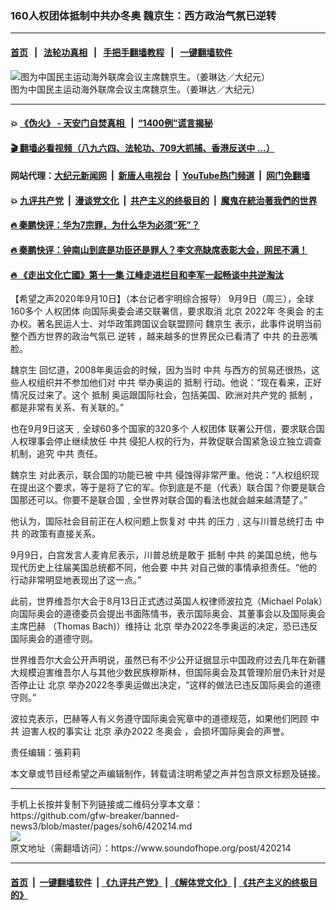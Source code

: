 ### 160人权团体抵制中共办冬奥 魏京生：西方政治气氛已逆转
------------------------

#### [首页](https://github.com/gfw-breaker/banned-news3/blob/master/README.md) &nbsp;&nbsp;|&nbsp;&nbsp; [法轮功真相](https://github.com/begood0513/basic/blob/master/README.md)  &nbsp;&nbsp;|&nbsp;&nbsp; [手把手翻墙教程](https://github.com/gfw-breaker/guides/wiki)  &nbsp;&nbsp;|&nbsp;&nbsp; [一键翻墙软件](https://github.com/gfw-breaker/nogfw/blob/master/README.md)  



<div><img alt="图为中国民主运动海外联席会议主席魏京生。（姜琳达／大纪元）" src="https://img.soundofhope.org/2020-09/9-10-2-1599740617141.jpg"/>
<br/><figcaption class="caption">
 图为中国民主运动海外联席会议主席魏京生。（姜琳达／大纪元）
</figcaption></div><hr/>

#### 💥 [《伪火》 - 天安门自焚真相 ](http://141.164.51.119:10000/videos/blog/weihuo.html)&nbsp; |&nbsp; [“1400例”谎言揭秘  ](http://141.164.51.119:10000/videos/blog/jiexi1400.html)

#### [ 🎬  翻墙必看视频（八九六四、法轮功、709大抓捕、香港反送中 ...）](https://github.com/gfw-breaker/links/blob/master/banned.md)

#### 网站代理：[大纪元新闻网](http://167.172.10.89:10080/gb/) &nbsp;|&nbsp; [新唐人电视台](http://167.172.10.89:8808/gb/)  &nbsp;|&nbsp; [YouTube热门频道](http://158.247.203.241/youtube.html) &nbsp;|&nbsp; [网门免翻墙](http://158.247.203.241:11000/show.aspx?name=ogHome)

#### 💥 [九评共产党](http://141.164.51.119:10000/videos/res/jiuping/)&nbsp; |&nbsp; [漫谈党文化](http://141.164.51.119:10000/videos/res/mtdwh/)&nbsp; |&nbsp; [共产主义的终极目的](http://141.164.51.119:10000/videos/res/zjmd/)&nbsp; |&nbsp; [魔鬼在統治著我們的世界](http://141.164.51.119:10000/videos/res/TheSpecter/)  

#### [ 🔥  秦鹏快评：华为7宗罪，为什么华为必须“死”？](http://141.164.51.119:10000/videos/news/qp01.html)

#### [ 🔥  秦鹏快评：钟南山到底是功臣还是罪人？李文亮缺席表彰大会，网民不满！](http://141.164.51.119:10000/videos/news/qp02.html)

#### [ 🔥  《走出文化亡國》第十一集 江峰走进栏目和李军一起畅谈中共逆淘汰](http://141.164.51.119:10000/videos/news/../res/zcwhwg/index.html)

<div><div class="Content__Wrapper sc-1bvya0-0 grZQxZ">
 <p class="meta-top">
  <span class="meta">
   【希望之声2020年9月10日】（本台记者宇明综合报导）
  </span>
  9月9日（周三），全球160多个
  <ok href="/term/84310">
   人权团体
  </ok>
  向国际奥委会递交联署信，要求取消
  <ok href="/term/2252">
   北京
  </ok>
  2022年
  <ok href="/term/74024">
   冬奥会
  </ok>
  的主办权。著名民运人士、对华政策跨国议会联盟顾问
  <ok href="/term/7583">
   魏京生
  </ok>
  表示，此事件说明当前整个西方世界的政治气氛已
  <ok href="/term/93737">
   逆转
  </ok>
  ，越来越多的世界民众已看清了
  <ok href="/term/1059">
   中共
  </ok>
  的丑恶嘴脸。
 </p>
 <p>
  <ok href="/term/7583">
   魏京生
  </ok>
  回忆道，2008年奥运会的时候，因为当时
  <ok href="/term/1059">
   中共
  </ok>
  与西方的贸易还很热，这些人权组织并不参加他们对
  <ok href="/term/1059">
   中共
  </ok>
  举办奥运的
  <ok href="/term/112349">
   抵制
  </ok>
  行动。他说：“现在看来，正好情况反过来了。这个
  <ok href="/term/112349">
   抵制
  </ok>
  奥运跟国际社会，包括美国、欧洲对共产党的
  <ok href="/term/112349">
   抵制
  </ok>
  ，都是非常有关系、有关联的。”
 </p>
 <div class="AD_Embed__Wrap-sc-1xslmin-0 igMuqX module desktop">
  <div>
  </div>
 </div>
 <p>
  也在9月9日这天﹐全球60多个国家的320多个
  <ok href="/term/84310">
   人权团体
  </ok>
  联署公开信，要求联合国人权理事会停止继续放任
  <ok href="/term/1059">
   中共
  </ok>
  侵犯人权的行为，并敦促联合国紧急设立独立调查机制，追究
  <ok href="/term/1059">
   中共
  </ok>
  责任。
 </p>
 <p>
  <ok href="/term/7583">
   魏京生
  </ok>
  对此表示，联合国的功能已被
  <ok href="/term/1059">
   中共
  </ok>
  侵蚀得非常严重。他说：“人权组织现在提出这个要求，等于是将了它的军。你到底是不是（代表）联合国？你要是联合国那还可以。你要不是联合国﹐全世界对联合国的看法也就会越来越清楚了。”
 </p>
 <p>
  他认为，国际社会目前正在人权问题上恢复对
  <ok href="/term/1059">
   中共
  </ok>
  的压力﹐这与川普总统打击
  <ok href="/term/1059">
   中共
  </ok>
  的政策有直接关系。
 </p>
 <p>
  9月9日，白宫发言人麦肯尼表示，川普总统是敢于
  <ok href="/term/112349">
   抵制
  </ok>
  <ok href="/term/1059">
   中共
  </ok>
  的美国总统，他与现代历史上往届美国总统都不同，他会要
  <ok href="/term/1059">
   中共
  </ok>
  对自己做的事情承担责任。“他的行动非常明显地表现出了这一点。”
 </p>
 <p>
  此前，世界维吾尔大会于8月13日正式透过英国人权律师波拉克（Michael Polak）向国际奥会的道德委员会提出书面陈情书，表示国际奥会、其董事会以及国际奥会主席巴赫 （Thomas Bach)）维持让
  <ok href="/term/2252">
   北京
  </ok>
  举办2022冬季奥运的决定，恐已违反国际奥会的道德守则。
 </p>
 <p>
  世界维吾尔大会公开声明说，虽然已有不少公开证据显示中国政府过去几年在新疆大规模迫害维吾尔人与其他少数民族穆斯林，但国际奥会及其管理阶层仍未针对是否停止让
  <ok href="/term/2252">
   北京
  </ok>
  举办2022冬季奥运做出决定，“这样的做法已违反国际奥会的道德守则。”
 </p>
 <p>
  波拉克表示，巴赫等人有义务遵守国际奥会宪章中的道德规范，如果他们罔顾
  <ok href="/term/1059">
   中共
  </ok>
  迫害人权的事实让
  <ok href="/term/2252">
   北京
  </ok>
  承办2022
  <ok href="/term/74024">
   冬奥会
  </ok>
  ，会损坏国际奥会的声誉。
 </p>
 <p class="meta-btm">
  责任编辑：張莉莉
 </p>
 <p class="meta-btm">
  本文章或节目经希望之声编辑制作，转载请注明希望之声并包含原文标题及链接。
 </p>
</div>
</div>
<hr/>
手机上长按并复制下列链接或二维码分享本文章：<br/>
https://github.com/gfw-breaker/banned-news3/blob/master/pages/soh6/420214.md <br/>
<a href='https://github.com/gfw-breaker/banned-news3/blob/master/pages/soh6/420214.md'><img src='https://github.com/gfw-breaker/banned-news3/blob/master/pages/soh6/420214.md.png'/></a> <br/>
原文地址（需翻墙访问）：https://www.soundofhope.org/post/420214


------------------------
#### [首页](https://github.com/gfw-breaker/banned-news3/blob/master/README.md) &nbsp;|&nbsp; [一键翻墙软件](https://github.com/gfw-breaker/nogfw/blob/master/README.md) &nbsp;| [《九评共产党》](https://github.com/gfw-breaker/9ping.md/blob/master/README.md#九评之一评共产党是什么) | [《解体党文化》](https://github.com/gfw-breaker/jtdwh.md/blob/master/README.md) | [《共产主义的终极目的》](https://github.com/gfw-breaker/gczydzjmd.md/blob/master/README.md)


<img src='http://gfw-breaker.win/banned-news3/pages/soh6/420214.md' width='0px' height='0px'/>